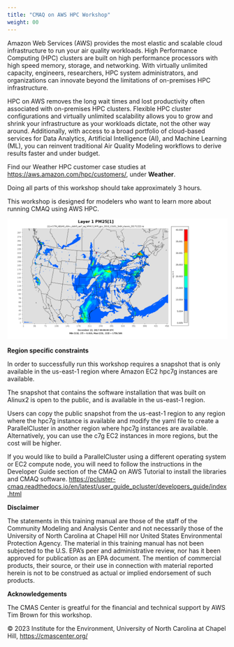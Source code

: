 ```yaml
---
title: "CMAQ on AWS HPC Workshop"
weight: 00
---
```


Amazon Web Services (AWS) provides the most elastic and scalable cloud infrastructure to run your air quality workloads. High Performance Computing (HPC) clusters are built on high performance processors with high speed memory, storage, and networking. With virtually unlimited capacity, engineers, researchers, HPC system administrators, and organizations can innovate beyond the limitations of on-premises HPC infrastructure.

HPC on AWS removes the long wait times and lost productivity often associated with on-premises HPC clusters. Flexible HPC cluster configurations and virtually unlimited scalability allows you to grow and shrink your infrastructure as your workloads dictate, not the other way around. Additionally, with access to a broad portfolio of cloud-based services for Data Analytics, Artificial Intelligence (AI), and Machine Learning (ML), you can reinvent traditional Air Quality Modeling workflows to derive results faster and under budget.

Find our Weather HPC customer case studies at https://aws.amazon.com/hpc/customers/, under **Weather**.

Doing all parts of this workshop should take approximately 3 hours.

This workshop is designed for modelers who want to learn more about running CMAQ using AWS HPC.

![Surface temperature](static/images/0-PM25_VERDI.gif)

**Region specific constraints**

In order to successfully run this workshop requires a snapshot that is only available in the us-east-1 region where Amazon EC2 hpc7g instances are available.  

The snapshot that contains the software installation that was built on Alinux2 is open to the public, and is available in the us-east-1 region.

Users can copy the public snapshot from the us-east-1 region to any region where the hpc7g instance is available and modify the yaml file to create a ParallelCluster in another region where hpc7g instances are available. Alternatively, you can use the c7g EC2 instances in more regions, but the cost will be higher.

If you would like to build a ParallelCluster using a different operating system or EC2 compute node, you will need to follow the instructions in the Developer Guide section of the CMAQ on AWS Tutorial to install the libraries and CMAQ software. https://pcluster-cmaq.readthedocs.io/en/latest/user_guide_pcluster/developers_guide/index.html


**Disclaimer**

The statements in this training manual are those of the staff of the Community Modeling and Analysis Center and not necessarily those of the University of North Carolina at Chapel Hill nor United States Environmental Protection Agency.  The material in this training manual has not been subjected to the U.S. EPA’s peer and administrative review, nor has it been approved for publication as an EPA document. The mention of commercial products, their source, or their use in connection with material reported herein is not to be construed as actual or implied endorsement of such products.

**Acknowledgements**

The CMAS Center is greatful for the financial and technical support by AWS Tim Brown for this workshop. 


© 2023 Institute for the Environment, University of North Carolina at Chapel Hill, https://cmascenter.org/
